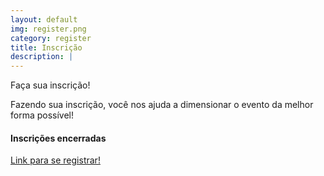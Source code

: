```yaml
---
layout: default
img: register.png
category: register
title: Inscrição
description: |
---
```

  Faça sua inscrição!

  Fazendo sua inscrição, você nos ajuda a dimensionar o evento da melhor forma possível!

   
      
#### Inscrições encerradas

[Link para se registrar!](https://www.debian.org)